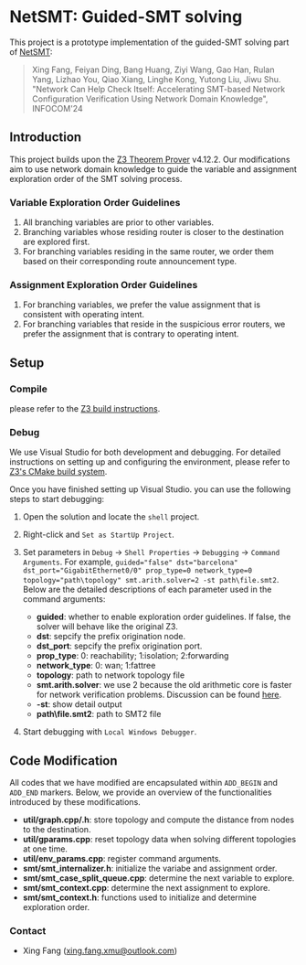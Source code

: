 # NetSMT: Guided-SMT solving
This project is a prototype implementation of the guided-SMT solving part of [NetSMT]():
> Xing Fang, Feiyan Ding, Bang Huang, Ziyi Wang, Gao Han, Rulan Yang, Lizhao You, Qiao Xiang, 
Linghe Kong, Yutong Liu, Jiwu Shu. "Network Can Help Check Itself: Accelerating SMT-based Network 
Configuration Verification Using Network Domain Knowledge", INFOCOM'24


## Introduction
This project builds upon the [Z3 Theorem Prover](https://github.com/Z3Prover/z3) v4.12.2. 
Our modifications aim to use network domain knowledge to guide the variable and assignment exploration
order of the SMT solving process.
### Variable Exploration Order Guidelines
1. All branching variables are prior to other variables.
2. Branching variables whose residing router is closer to the destination are explored first.
3. For branching variables residing in the same router, we order them based on their corresponding route announcement type.

### Assignment Exploration Order Guidelines
1. For branching variables, we prefer the value assignment that is consistent with operating intent.
2. For branching variables that reside in the suspicious error routers, we prefer the assignment that is contrary to operating intent.


## Setup
### Compile
 please refer to the [Z3 build instructions](./README-Z3.md).

### Debug
We use Visual Studio for both development and debugging. For detailed instructions
on setting up and configuring the environment, please refer to
[Z3's CMake build system](./README-CMake.md).

Once you have finished setting up Visual Studio.
you can use the following steps to start debugging:  

1. Open the solution and locate the `shell` project.
2. Right-click and `Set as StartUp Project`.
3. Set parameters in `Debug` -> `Shell Properties` -> `Debugging` -> `Command Arguments`. For example,
`guided="false" dst="barcelona" dst_port="GigabitEthernet0/0" prop_type=0 network_type=0 topology="path\topology"
smt.arith.solver=2 -st path\file.smt2`. Below are the detailed descriptions of each parameter used in the command arguments:
    - **guided**: whether to enable exploration order guidelines. If false, the solver will behave like the original Z3.
    - **dst**: sepcify the prefix origination node.
    - **dst_port**: sepcify the prefix origination port.
    - **prop_type**: 0: reachability; 1:isolation; 2:forwarding
    - **network_type**:  0: wan; 1:fattree
    - **topology**: path to network topology file 
    - **smt.arith.solver**: we use 2 because the old arithmetic core is faster for network verification problems.
   Discussion can be found [here](https://github.com/Z3Prover/z3/issues/6740).
    - **-st**: show detail output
    - **path\file.smt2**: path to SMT2 file

4. Start debugging with `Local Windows Debugger`.


## Code Modification
All codes that we have modified are encapsulated within `ADD_BEGIN` and `ADD_END` markers.
Below, we provide an overview of the functionalities introduced by these modifications.
- **util/graph.cpp/.h**: store topology and compute the distance from nodes to the destination.
- **util/gparams.cpp**: reset topology data when solving different topologies at one time.
- **util/env_params.cpp**: register command arguments.
- **smt/smt_internalizer.h**: initialize the variabe and assignment order.
- **smt/smt_case_split_queue.cpp**: determine the next variable to explore.
- **smt/smt_context.cpp**: determine the next assignment to explore.
- **smt/smt_context.h**: functions used to initialize and determine exploration order.


### Contact

- Xing Fang (xing.fang.xmu@outlook.com)
